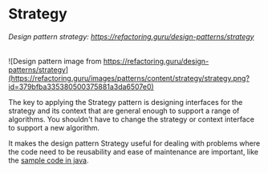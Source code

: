 # Strategy

###### Design pattern strategy: https://refactoring.guru/design-patterns/strategy

![Design pattern image from https://refactoring.guru/design-patterns/strategy](https://refactoring.guru/images/patterns/content/strategy/strategy.png?id=379bfba335380500375881a3da6507e0)

The key to applying the Strategy pattern is designing interfaces for the strategy and its context that are general enough to support a range of algorithms. You shouldn't have to change the strategy or context interface to support a new algorithm.

It makes the design pattern Strategy useful for dealing with problems where the code need to be reusability and ease of maintenance are important, like the [sample code in java](./StrategyWithJava/).
